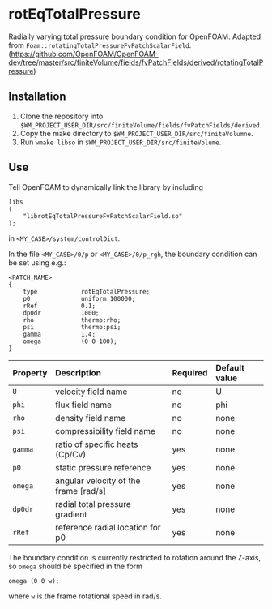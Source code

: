 # rotEqTotalPressure
Radially varying total pressure boundary condition for OpenFOAM. 
Adapted from `Foam::rotatingTotalPressureFvPatchScalarField`. 
(https://github.com/OpenFOAM/OpenFOAM-dev/tree/master/src/finiteVolume/fields/fvPatchFields/derived/rotatingTotalPressure)

## Installation

1. Clone the repository into `$WM_PROJECT_USER_DIR/src/finiteVolume/fields/fvPatchFields/derived`.
2. Copy the make directory to `$WM_PROJECT_USER_DIR/src/finiteVolumne`.
3. Run `wmake libso` in `$WM_PROJECT_USER_DIR/src/finiteVolume`.

## Use

Tell OpenFOAM to dynamically link the library by including

```
libs
(
    "librotEqTotalPressureFvPatchScalarField.so"
);
```

in `<MY_CASE>/system/controlDict`.

In the file `<MY_CASE>/0/p` or `<MY_CASE>/0/p_rgh`, the boundary condition can be set using e.g.:

```
<PATCH_NAME>
{
    type            rotEqTotalPressure;
    p0              uniform 100000;
    rRef            0.1;
    dp0dr           1000;
    rho             thermo:rho;
    psi             thermo:psi;
    gamma           1.4;
    omega           (0 0 100);
}
```

Property     | Description             | Required    | Default value
:---         |:---                    |:---       |:---
`U`            | velocity field name     | no          | U
`phi`          | flux field name         | no          | phi
`rho`          | density field name      | no          | none
`psi`          | compressibility field name | no       | none
`gamma`        | ratio of specific heats (Cp/Cv) | yes | none
`p0`           | static pressure reference | yes       | none
`omega`        | angular velocity of the frame [rad/s] | yes    | none
`dp0dr`        | radial total pressure gradient | yes | none
`rRef`         | reference radial location for p0 |  yes| none

The boundary condition is currently restricted to rotation around the Z-axis, so `omega` should be specified in the form

```
omega (0 0 w);
```

where `w` is the frame rotational speed in rad/s.


